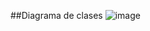 ##Diagrama de clases
![image](https://github.com/user-attachments/assets/1f256ed2-a568-42dd-8daa-21d8d1f03809)

